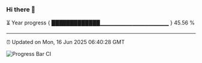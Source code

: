 ### Hi there 👋

⏳ Year progress { █████████████▁▁▁▁▁▁▁▁▁▁▁▁▁▁▁▁▁ } 45.56 %

---

⏰ Updated on Mon, 16 Jun 2025 06:40:28 GMT

![Progress Bar CI](https://github.com/DhruviPatel157/GitHub-Actions-Demo/workflows/Progress%20Bar%20CI/badge.svg)

